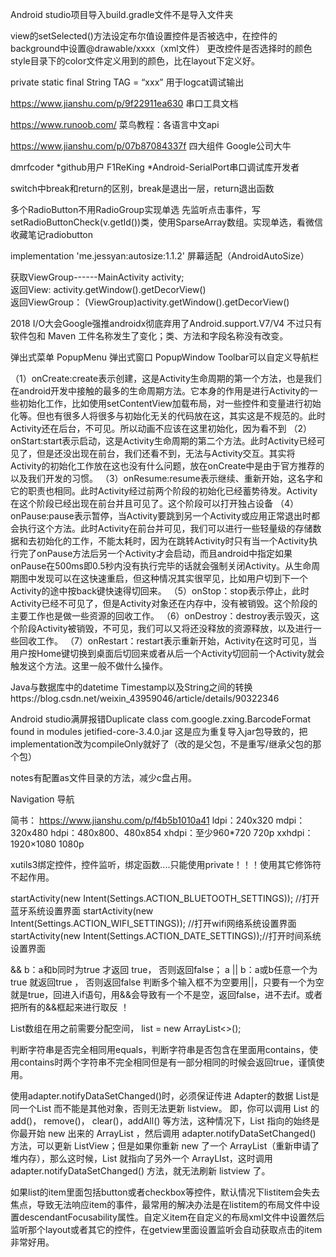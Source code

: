 Android studio项目导入build.gradle文件不是导入文件夹

view的setSelected()方法设定布尔值设置控件是否被选中，在控件的background中设置@drawable/xxxx（xml文件）  更改控件是否选择时的颜色
style目录下的color文件定义用到的颜色，比在layout下定义好。

private static final String TAG = “xxx”  用于logcat调试输出

https://www.jianshu.com/p/9f22911ea630   串口工具文档

https://www.runoob.com/  菜鸟教程：各语言中文api

https://www.jianshu.com/p/07b87084337f  四大组件 Google公司大牛

dmrfcoder *github用户       F1ReKing  *Android-SerialPort串口调试库开发者

switch中break和return的区别，break是退出一层，return退出函数

多个RadioButton不用RadioGroup实现单选  先监听点击事件，写setRadioButtonCheck(v.getId())类，使用SparseArray数组。实现单选，看微信收藏笔记radiobutton

implementation 'me.jessyan:autosize:1.1.2' 屏幕适配（AndroidAutoSize）

获取ViewGroup------MainActivity activity;                               
返回View:       activity.getWindow().getDecorView()                  
返回ViewGroup： (ViewGroup)activity.getWindow().getDecorView()

2018 I/O大会Google强推androidx彻底弃用了Android.support.V7/V4  不过只有软件包和 Maven 工件名称发生了变化；类、方法和字段名称没有改变。

弹出式菜单 PopupMenu    弹出式窗口 PopupWindow  Toolbar可以自定义导航栏

（1）onCreate:create表示创建，这是Activity生命周期的第一个方法，也是我们在android开发中接触的最多的生命周期方法。它本身的作用是进行Activity的一些初始化工作，比如使用setContentView加载布局，对一些控件和变量进行初始化等。但也有很多人将很多与初始化无关的代码放在这，其实这是不规范的。此时Activity还在后台，不可见。所以动画不应该在这里初始化，因为看不到
（2）onStart:start表示启动，这是Activity生命周期的第二个方法。此时Activity已经可见了，但是还没出现在前台，我们还看不到，无法与Activity交互。其实将Activity的初始化工作放在这也没有什么问题，放在onCreate中是由于官方推荐的以及我们开发的习惯。
（3）onResume:resume表示继续、重新开始，这名字和它的职责也相同。此时Activity经过前两个阶段的初始化已经蓄势待发。Activity在这个阶段已经出现在前台并且可见了。这个阶段可以打开独占设备
（4）onPause:pause表示暂停，当Activity要跳到另一个Activity或应用正常退出时都会执行这个方法。此时Activity在前台并可见，我们可以进行一些轻量级的存储数据和去初始化的工作，不能太耗时，因为在跳转Activity时只有当一个Activity执行完了onPause方法后另一个Activity才会启动，而且android中指定如果onPause在500ms即0.5秒内没有执行完毕的话就会强制关闭Activity。从生命周期图中发现可以在这快速重启，但这种情况其实很罕见，比如用户切到下一个Activity的途中按back键快速得切回来。
（5）onStop：stop表示停止，此时Activity已经不可见了，但是Activity对象还在内存中，没有被销毁。这个阶段的主要工作也是做一些资源的回收工作。
（6）onDestroy：destroy表示毁灭，这个阶段Activity被销毁，不可见，我们可以又将还没释放的资源释放，以及进行一些回收工作。
（7）onRestart：restart表示重新开始，Activity在这时可见，当用户按Home键切换到桌面后切回来或者从后一个Activity切回前一个Activity就会触发这个方法。这里一般不做什么操作。

Java与数据库中的datetime Timestamp以及String之间的转换https://blog.csdn.net/weixin_43959046/article/details/90322346

Android studio满屏报错Duplicate class com.google.zxing.BarcodeFormat found in modules jetified-core-3.4.0.jar      这是应为重复导入jar包导致的，把implementation改为compileOnly就好了（改的是父包，不是重写/继承父包的那个包）

notes有配置as文件目录的方法，减少c盘占用。

Navigation  导航

简书：   https://www.jianshu.com/p/f4b5b1010a41
ldpi：240x320
mdpi：320x480
hdpi：480x800、480x854
xhdpi：至少960*720  720p
xxhdpi：1920×1080  1080p

xutils3绑定控件，控件监听，绑定函数....只能使用private！！！使用其它修饰符不起作用。

startActivity(new Intent(Settings.ACTION_BLUETOOTH_SETTINGS)); //打开蓝牙系统设置界面
startActivity(new Intent(Settings.ACTION_WIFI_SETTINGS)); //打开wifi网络系统设置界面
startActivity(new Intent(Settings.ACTION_DATE_SETTINGS));//打开时间系统设置界面

&& b：a和b同时为true 才返回 true， 否则返回false；            a || b：a或b任意一个为true 就返回true ， 否则返回false     判断多个输入框不为空要用||，只要有一个为空就是true，回进入if语句，用&&会导致有一个不是空，返回false，进不去if。或者把所有的&&框起来进行取反   ！

List<E>数组在用之前需要分配空间， list = new ArrayList<>();

判断字符串是否完全相同用equals，判断字符串是否包含在里面用contains，使用contains时两个字符串不完全相同但是有一部分相同的时候会返回true，谨慎使用。

使用adapter.notifyDataSetChanged()时，必须保证传进 Adapter的数据 List是同一个List
而不能是其他对象，否则无法更新 listview。
        即，你可以调用 List 的 add()， remove()， clear()，addAll() 等方法，这种情况下，List 指向的始终是你最开始 new 出来的 ArrayList ，然后调用 adapter.notifyDataSetChanged() 方法，可以更新 ListView；但是如果你重新 new 了一个 ArrayList（重新申请了堆内存），那么这时候，List 就指向了另外一个 ArrayLIst，这时调用 adapter.notifyDataSetChanged() 方法，就无法刷新 listview 了。

如果list的item里面包括button或者checkbox等控件，默认情况下listitem会失去焦点，导致无法响应item的事件，最常用的解决办法是在listitem的布局文件中设置descendantFocusability属性。自定义item在自定义的布局xml文件中设置然后监听那个layout或者其它的控件，在getview里面设置监听会自动获取点击的item非常好用。

